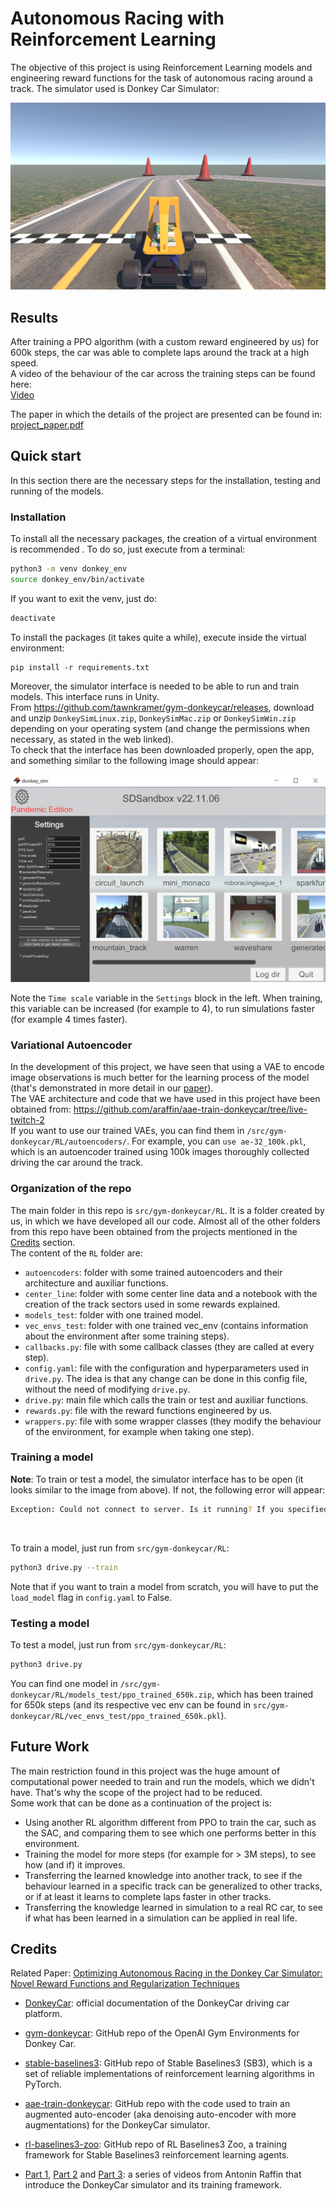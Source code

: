 # Autonomous Racing with Reinforcement Learning
The objective of this project is using Reinforcement Learning models and engineering reward functions for the task of autonomous racing around a track. The simulator used is Donkey Car Simulator:

![alt text](./images/donkeyFramework.png)

## Results
After training a PPO algorithm (with a custom reward engineered by us) for 600k steps, the car was able to complete laps around the track at a high speed. <br>
A video of the behaviour of the car across the training steps can be found here: <br>
[Video](https://youtu.be/bgBmoeJbTeQ)

The paper in which the details of the project are presented can be found in: <br>
[project_paper.pdf](project_paper.pdf)

## Quick start
In this section there are the necessary steps for the installation, testing and running of the models.
### Installation
To install all the necessary packages, the creation of a virtual environment is recommended . To do so, just execute from a terminal:

```bash
python3 -m venv donkey_env
source donkey_env/bin/activate
```
If you want to exit the venv, just do:
```bash
deactivate
```

To install the packages (it takes quite a while), execute inside the virtual environment:
```
pip install -r requirements.txt
```

Moreover, the simulator interface is needed to be able to run and train models. This interface runs in Unity. <br>
From https://github.com/tawnkramer/gym-donkeycar/releases, download and unzip ``DonkeySimLinux.zip``, ``DonkeySimMac.zip`` or ``DonkeySimWin.zip`` depending on your operating system (and change the permissions when necessary, as stated in the web linked). <br>
To check that the interface has been downloaded properly, open the app, and something similar to the following image should appear:

![alt text](./images/donkeysim.png)

Note the ``Time scale`` variable in the ``Settings`` block in the left. When training, this variable can be increased (for example to 4), to run simulations faster (for example 4 times faster).

### Variational Autoencoder
In the development of this project, we have seen that using a VAE to encode image observations is much better for the learning process of the model (that's demonstrated in more detail in our [paper](project_paper.pdf)). <br>
The VAE architecture and code that we have used in this project have been obtained from: https://github.com/araffin/aae-train-donkeycar/tree/live-twitch-2 <br>
If you want to use our trained VAEs, you can find them in ``/src/gym-donkeycar/RL/autoencoders/``. For example, you can ``use ae-32_100k.pkl``, which is an autoencoder trained using 100k images thoroughly collected driving the car around the track.


### Organization of the repo
The main folder in this repo is ``src/gym-donkeycar/RL``. It is a folder created by us, in which we have developed all our code. Almost all of the other folders from this repo have been obtained from the projects mentioned in the [Credits](#credits) section. <br>
The content of the ``RL`` folder are:
- ``autoencoders``: folder with some trained autoencoders and their architecture and auxiliar functions.
- ``center_line``: folder with some center line data and a notebook with the creation of the track sectors used in some rewards explained.
- ``models_test``: folder with one trained model.
- ``vec_envs_test``: folder with one trained vec_env (contains information about the environment after some training steps).
- ``callbacks.py``: file with some callback classes (they are called at every step).
- ``config.yaml``: file with the configuration and hyperparameters used in ``drive.py``. The idea is that any change can be done in this config file, without the need of modifying ``drive.py``.
- ``drive.py``: main file which calls the train or test and auxiliar functions.
- ``rewards.py``: file with the reward functions engineered by us.
- ``wrappers.py``: file with some wrapper classes (they modify the behaviour of the environment, for example when taking one step).

### Training a model
**Note**: To train or test a model, the simulator interface has to be open (it looks similar to the image from above). If not, the following error will appear:
```bash
Exception: Could not connect to server. Is it running? If you specified 'remote', then you must start it manually.
```
<br>

To train a model, just run from ``src/gym-donkeycar/RL``:
```bash
python3 drive.py --train
```
Note that if you want to train a model from scratch, you will have to put the ``load_model`` flag in ``config.yaml`` to False.

### Testing a model
To test a model, just run from ``src/gym-donkeycar/RL``:

```bash
python3 drive.py 
```

You can find one model in ``/src/gym-donkeycar/RL/models_test/ppo_trained_650k.zip``, which has been trained for 650k steps (and its respective vec env can be found in ``src/gym-donkeycar/RL/vec_envs_test/ppo_trained_650k.pkl``).

## Future Work
The main restriction found in this project was the huge amount of computational power needed to train and run the models, which we didn't have. That's why the scope of the project had to be reduced. <br>
Some work that can be done as a continuation of the project is:
- Using another RL algorithm different from PPO to train the car, such as the SAC, and comparing them to see which one performs better in this environment.
- Training the model for more steps (for example for > 3M steps), to see how (and if) it improves.
- Transferring the learned knowledge into another track, to see if the behaviour learned in a specific track can be generalized to other tracks, or if at least it learns to complete laps faster in other tracks.
- Transferring the knowledge learned in simulation to a real RC car, to see if what has been learned in a simulation can be applied in real life.

## Credits

Related Paper: [Optimizing Autonomous Racing in the Donkey Car Simulator: Novel Reward Functions and Regularization Techniques](project_paper.pdf)

- [DonkeyCar](https://docs.donkeycar.com/): official documentation of the DonkeyCar driving car platform.

- [gym-donkeycar](https://github.com/tawnkramer/gym-donkeycar): GitHub repo of the OpenAI Gym Environments for Donkey Car.

- [stable-baselines3](https://github.com/DLR-RM/stable-baselines3/tree/master): GitHub repo of Stable Baselines3 (SB3), which is a set of reliable implementations of reinforcement learning algorithms in PyTorch.

- [aae-train-donkeycar](https://github.com/araffin/aae-train-donkeycar/tree/master): GitHub repo with the code used to train an augmented auto-encoder (aka denoising auto-encoder with more augmentations) for the DonkeyCar simulator.

- [rl-baselines3-zoo](https://github.com/DLR-RM/rl-baselines3-zoo): GitHub repo of RL Baselines3 Zoo, a training framework for Stable Baselines3 reinforcement learning agents.

- [Part 1](https://www.youtube.com/watch?v=ngK33h00iBE), [Part 2](https://www.youtube.com/watch?v=DUqssFvcSOY&t=15s) and [Part 3](https://www.youtube.com/watch?v=v8j2bpcE4Rg): a series of videos from Antonin Raffin that introduce the DonkeyCar simulator and its training framework.